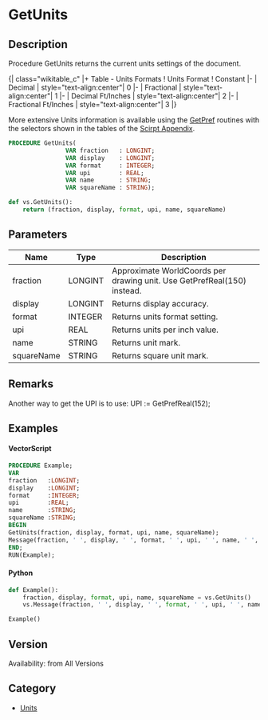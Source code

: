 # GetUnits

## Description
Procedure GetUnits returns the current units settings of the document.

{| class="wikitable_c"
|+ Table - Units Formats
! Units Format
! Constant
|-
| Decimal
| style="text-align:center"| 0
|-
| Fractional
| style="text-align:center"| 1
|-
| Decimal Ft/Inches
| style="text-align:center"| 2
|-
| Fractional Ft/Inches
| style="text-align:center"| 3
|}

More extensive Units information is available using the [GetPref](GetPref.md) routines with the selectors shown in the tables of the [Scirpt Appendix](../Appendix/pages/Appendix%20F%20-%20Preference%20Selectors.md#primary-units-selectors).

```pascal
PROCEDURE GetUnits(
				VAR fraction   : LONGINT;
				VAR display    : LONGINT;
				VAR format     : INTEGER;
				VAR upi        : REAL;
				VAR name       : STRING;
				VAR squareName : STRING);
```

```python
def vs.GetUnits():
    return (fraction, display, format, upi, name, squareName)
```

## Parameters
|Name|Type|Description|
|---|---|---|
|fraction|LONGINT|Approximate WorldCoords per drawing unit.  Use GetPrefReal(150) instead.|
|display|LONGINT|Returns display accuracy.|
|format|INTEGER|Returns units format setting.|
|upi|REAL|Returns units per inch value.|
|name|STRING|Returns unit mark.|
|squareName|STRING|Returns square unit mark.|

## Remarks
Another way to get the UPI is to use:
UPI := GetPrefReal(152);

## Examples
#### VectorScript ####
```pascal
PROCEDURE Example;
VAR 
fraction   :LONGINT; 
display    :LONGINT; 
format     :INTEGER; 
upi        :REAL; 
name       :STRING;
squareName :STRING;
BEGIN
GetUnits(fraction, display, format, upi, name, squareName);
Message(fraction, ' ', display, ' ', format, ' ', upi, ' ', name, ' ', squareName);
END;
RUN(Example);
```
#### Python ####
```python
def Example():
	fraction, display, format, upi, name, squareName = vs.GetUnits()
	vs.Message(fraction, ' ', display, ' ', format, ' ', upi, ' ', name, ' ', squareName)

Example()
```

## Version
Availability: from All Versions

## Category
* [Units](../Categories/Units.md)
